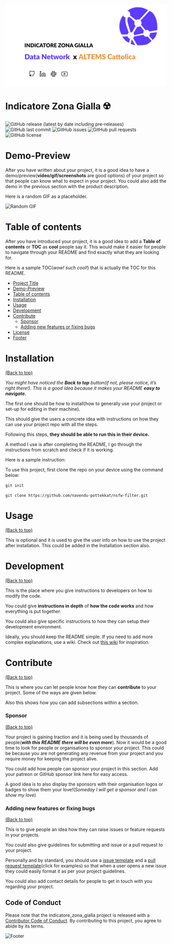
<!-- README.md is generated from README.Rmd. Please edit that file -->
<!-- Add banner here -->

![Banner](img/banner_design.png)

# Indicatore Zona Gialla ☢️

<!-- badges: start -->

![GitHub release (latest by date including
pre-releases)](https://img.shields.io/github/v/release/Data-Network-Lab/indicatore_zona_gialla?style=plastic?include_prereleases)
![GitHub last
commit](https://img.shields.io/github/last-commit/Data-Network-Lab/indicatore_zona_gialla?style=plastic)
![GitHub
issues](https://img.shields.io/github/issues/Data-Network-Lab/indicatore_zona_gialla?style=plastic)
![GitHub pull
requests](https://img.shields.io/github/issues-pr/Data-Network-Lab/indicatore_zona_gialla?style=plastic)
![GitHub
license](https://img.shields.io/github/license/Data-Network-Lab/indicatore_zona_gialla?style=plastic)

<!-- badges: end -->
<!-- Describe your project in brief -->

# Demo-Preview

<!-- Add a demo for your project -->

After you have written about your project, it is a good idea to have a
demo/preview(**video/gif/screenshots** are good options) of your project
so that people can know what to expect in your project. You could also
add the demo in the previous section with the product description.

Here is a random GIF as a placeholder.

![Random GIF](https://media.giphy.com/media/ZVik7pBtu9dNS/giphy.gif)

# Table of contents

After you have introduced your project, it is a good idea to add a
**Table of contents** or **TOC** as **cool** people say it. This would
make it easier for people to navigate through your README and find
exactly what they are looking for.

Here is a sample TOC(*wow! such cool!*) that is actually the TOC for
this README.

-   [Project Title](#project-title)
-   [Demo-Preview](#demo-preview)
-   [Table of contents](#table-of-contents)
-   [Installation](#installation)
-   [Usage](#usage)
-   [Development](#development)
-   [Contribute](#contribute)
    -   [Sponsor](#sponsor)
    -   [Adding new features or fixing
        bugs](#adding-new-features-or-fixing-bugs)
-   [License](#license)
-   [Footer](#footer)

# Installation

[(Back to top)](#table-of-contents)

*You might have noticed the **Back to top** button(if not, please
notice, it’s right there!). This is a good idea because it makes your
README **easy to navigate.***

The first one should be how to install(how to generally use your project
or set-up for editing in their machine).

This should give the users a concrete idea with instructions on how they
can use your project repo with all the steps.

Following this steps, **they should be able to run this in their
device.**

A method I use is after completing the README, I go through the
instructions from scratch and check if it is working.

Here is a sample instruction:

To use this project, first clone the repo on your device using the
command below:

`git init`

`git clone https://github.com/navendu-pottekkat/nsfw-filter.git`

# Usage

[(Back to top)](#table-of-contents)

This is optional and it is used to give the user info on how to use the
project after installation. This could be added in the Installation
section also.

# Development

[(Back to top)](#table-of-contents)

This is the place where you give instructions to developers on how to
modify the code.

You could give **instructions in depth** of **how the code works** and
how everything is put together.

You could also give specific instructions to how they can setup their
development environment.

Ideally, you should keep the README simple. If you need to add more
complex explanations, use a wiki. Check out [this
wiki](https://github.com/navendu-pottekkat/nsfw-filter/wiki) for
inspiration.

# Contribute

[(Back to top)](#table-of-contents)

This is where you can let people know how they can **contribute** to
your project. Some of the ways are given below.

Also this shows how you can add subsections within a section.

### Sponsor

[(Back to top)](#table-of-contents)

Your project is gaining traction and it is being used by thousands of
people(***with this README there will be even more***). Now it would be
a good time to look for people or organisations to sponsor your project.
This could be because you are not generating any revenue from your
project and you require money for keeping the project alive.

You could add how people can sponsor your project in this section. Add
your patreon or GitHub sponsor link here for easy access.

A good idea is to also display the sponsors with their organisation
logos or badges to show them your love!(*Someday I will get a sponsor
and I can show my love*)

### Adding new features or fixing bugs

[(Back to top)](#table-of-contents)

This is to give people an idea how they can raise issues or feature
requests in your projects.

You could also give guidelines for submitting and issue or a pull
request to your project.

Personally and by standard, you should use a [issue
template](https://github.com/navendu-pottekkat/nsfw-filter/blob/master/ISSUE_TEMPLATE.md)
and a [pull request
template](https://github.com/navendu-pottekkat/nsfw-filter/blob/master/PULL_REQ_TEMPLATE.md)(click
for examples) so that when a user opens a new issue they could easily
format it as per your project guidelines.

You could also add contact details for people to get in touch with you
regarding your project.

## Code of Conduct

Please note that the indicatore\_zona\_gialla project is released with a
[Contributor Code of
Conduct](https://contributor-covenant.org/version/2/0/CODE_OF_CONDUCT.html).
By contributing to this project, you agree to abide by its terms.

<!-- Add the footer here -->

![Footer](https://github.com/navendu-pottekkat/awesome-readme/blob/master/fooooooter.png)
